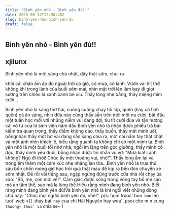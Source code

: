 ```yaml
---
title: "Bình yên nhỏ - Bình yên đủ!!"
date: 2025-06-12T12:58:48Z
slug: binh-yen-nho-binh-yen-du
draft: false
---
```


## Bình yên nhỏ - Bình yên đủ!!

## xjiiunx

Bình yên nhỏ là một sáng chủ nhật, dậy thật sớm, chui ra
 
 khỏi cái chăn ấm áp dù ngoài trời có gió, có mưa, có lạnh.
Vươn vai hít thở không khí trong lành của buổi sớm mai,
nhìn mặt trời lên làm bay đi giọt sương trên chiếc lá xanh
xanh bé xíu. Thấy lòng nhẹ bẫng, thấy miệng mỉm cười...
 
Bình yên nhỏ là sáng thứ hai, cuống cuồng chạy tới lớp, quên (hay cố tình quên) cả ăn sáng, nhìn đứa nào cũng thấy sẵn
 trên môi một nụ cười, bắt đầu một tuần học mới với những niềm vui đang đợi, tíu tít cười đùa và tận hưởng cái vô tư của lũ sinh viên năm đầu.Bình yên nhỏ là nhận được phiếu trả bài kiểm tra quan trọng, thấy điểm không cao, thấy buồn, thấy mắt mình ướt, bỗngnhận thấy một bờ vai đang sẵn sàng chìa ra, một cái nắm tay thật chặt và một ánh nhìn khích lệ, hiểu rằng quanh ta không chỉ có một mình ta. Bình yên nhỏ là một buổi tối nhớ nhà, ngồi im lặng trên góc giường, thấy mình cô độc, thấy mình yếu đuối, bỗng nhận được tin nhắn vu vơ: "Mưa kìa! Lạnh không? Ngủ đi thôi! Chúc ấy một thoáng vui, nhé!". Thấy lòng ấm lại và trong tim thêm một cảm xúc nhẹ nhàng lan tỏa...Bình yên nhỏ là trưa thứ sáu bồn chồn mong giờ học trôi qua thật mau để kịp ra bến đón chuyến xe sớm nhất. Để rồi vài tiếng sau, ngập ngừng đứng trước cửa nhà rồi chạy ùa vào: "Bố, mẹ, con mới về!". Cảm giác được sống trong vòng tay bố mẹ sao mà an tâm thế, sao mà lạ lùng thế.Hiểu rằng mình đang bình yên nhỏ. Biết rằng mình đang bình yên đủ!Và bình yên nhỏ là khi ngồi viết những dòng chữ này: "Chúc mọi người bình yên đủ, nhé!". p/s: hum truoc' bun` bun` len luot' web =]] .thay bai` nay` cua chi Hải Nguyên hay woa' ,psot cho m.n cung` thuong~ thuc' va` chia se~ !